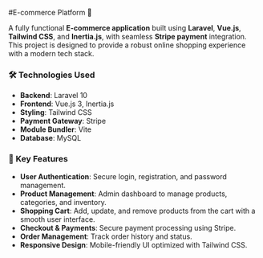 #E-commerce Platform 🛒

A fully functional **E-commerce application** built using **Laravel**, **Vue.js**, **Tailwind CSS**, and **Inertia.js**, with seamless **Stripe payment** integration. This project is designed to provide a robust online shopping experience with a modern tech stack.

### 🛠️ Technologies Used
- **Backend**: Laravel 10
- **Frontend**: Vue.js 3, Inertia.js
- **Styling**: Tailwind CSS
- **Payment Gateway**: Stripe
- **Module Bundler**: Vite
- **Database**: MySQL

### 🚀 Key Features
- **User Authentication**: Secure login, registration, and password management.
- **Product Management**: Admin dashboard to manage products, categories, and inventory.
- **Shopping Cart**: Add, update, and remove products from the cart with a smooth user interface.
- **Checkout & Payments**: Secure payment processing using Stripe.
- **Order Management**: Track order history and status.
- **Responsive Design**: Mobile-friendly UI optimized with Tailwind CSS.
